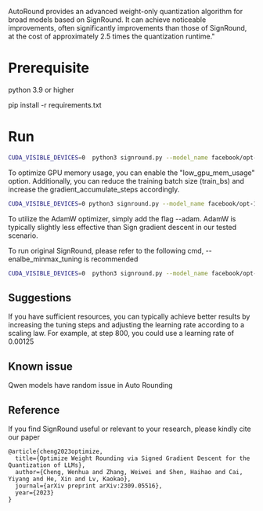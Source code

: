 AutoRound provides an advanced weight-only quantization algorithm for broad models based on SignRound. It can achieve noticeable improvements, often significantly improvements than those of SignRound, at the cost of approximately 2.5 times the quantization runtime."

# Prerequisite
python 3.9 or higher

pip install -r requirements.txt


# Run

```bash
CUDA_VISIBLE_DEVICES=0  python3 signround.py --model_name facebook/opt-125m --amp --num_bits 4 --group_size -1 --enalbe_minmax_tuning --use_quant_input
```

To optimize GPU memory usage, you can enable the "low_gpu_mem_usage" option. Additionally, you can reduce the training batch size (train_bs) and increase the gradient_accumulate_steps accordingly.

```bash
CUDA_VISIBLE_DEVICES=0 python3 signround.py --model_name facebook/opt-125m --amp --num_bits 4 --group_size -1  --low_gpu_mem_usage --train_bs 1 --gradient_accumulate_steps 8
```
To utilize the AdamW optimizer, simply add the flag --adam. AdamW is typically slightly less effective than Sign gradient descent in our tested scenario.

To run original SignRound, please refer to the following cmd, --enalbe_minmax_tuning is recommended

```bash
CUDA_VISIBLE_DEVICES=0  python3 signround.py --model_name facebook/opt-125m --amp --num_bits 4 --group_size -1  --iters 400 --lr 0.0025 --minmax_lr 0.0025 
```

## Suggestions

If you have sufficient resources, you can typically achieve better results by increasing the tuning steps and adjusting the learning rate according to a scaling law. For example, at step 800, you could use a learning rate of 0.00125

## Known issue
Qwen models have random issue in Auto Rounding

## Reference
If you find SignRound useful or relevant to your research, please kindly cite our paper

```
@article{cheng2023optimize,
  title={Optimize Weight Rounding via Signed Gradient Descent for the Quantization of LLMs},
  author={Cheng, Wenhua and Zhang, Weiwei and Shen, Haihao and Cai, Yiyang and He, Xin and Lv, Kaokao},
  journal={arXiv preprint arXiv:2309.05516},
  year={2023}
}
```


